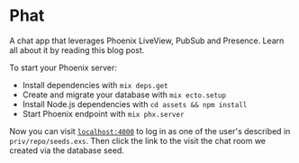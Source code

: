 # Phat

A chat app that leverages Phoenix LiveView, PubSub and Presence. Learn all about it by reading this blog post.

To start your Phoenix server:

  * Install dependencies with `mix deps.get`
  * Create and migrate your database with `mix ecto.setup`
  * Install Node.js dependencies with `cd assets && npm install`
  * Start Phoenix endpoint with `mix phx.server`

Now you can visit [`localhost:4000`](http://localhost:4000/sessions/new) to log in as one of the user's described in `priv/repo/seeds.exs`. Then click the link to the visit the chat room we created via the database seed.

